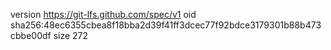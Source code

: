 version https://git-lfs.github.com/spec/v1
oid sha256:48ec6355cbea8f18bba2d39f41ff3dcec77f92bdce3179301b88b473cbbe00df
size 272
